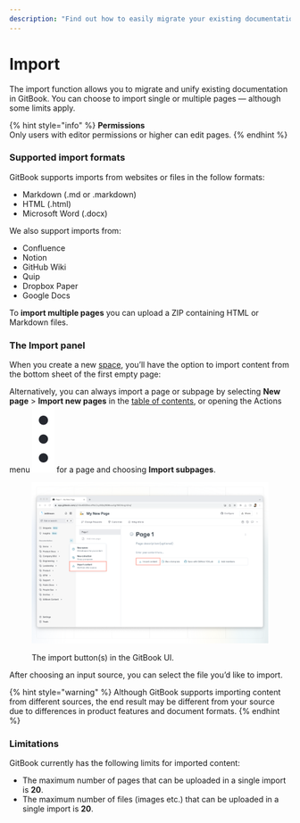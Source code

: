```yaml
---
description: "Find out how to easily migrate your existing documentation —\_and which formats GitBook supports."
---
```


# Import

The import function allows you to migrate and unify existing documentation in GitBook. You can choose to import single or multiple pages — although some limits apply.

{% hint style="info" %}
**Permissions**\
Only users with editor permissions or higher can edit pages.
{% endhint %}

### Supported import formats

GitBook supports imports from websites or files in the follow formats:

* Markdown (.md or .markdown)
* HTML (.html)
* Microsoft Word (.docx)

We also support imports from:

* Confluence
* Notion
* GitHub Wiki
* Quip
* Dropbox Paper
* Google Docs

To **import multiple pages** you can upload a ZIP containing HTML or Markdown files.

### The Import panel

When you create a new [space](editor/content-structure/what-is-a-space.md), you’ll have the option to import content from the bottom sheet of the first empty page:

Alternatively, you can always import a page or subpage by selecting **New page** > **Import new pages** in the [table of contents](editor/navigation.md#table-of-contents), or opening the Actions menu <img src="../.gitbook/assets/Actions menu.png" alt="" data-size="line"> for a page and choosing **Import subpages**.

<div data-full-width="false">

<figure><img src="../.gitbook/assets/import-button (2).png" alt=""><figcaption><p>The import button(s) in the GitBook UI.</p></figcaption></figure>

</div>

After choosing an input source, you can select the file you’d like to import.

{% hint style="warning" %}
Although GitBook supports importing content from different sources, the end result may be different from your source due to differences in product features and document formats.
{% endhint %}

### Limitations

GitBook currently has the following limits for imported content:

* The maximum number of pages that can be uploaded in a single import is **20**.
* The maximum number of files (images etc.) that can be uploaded in a single import is **20**.
